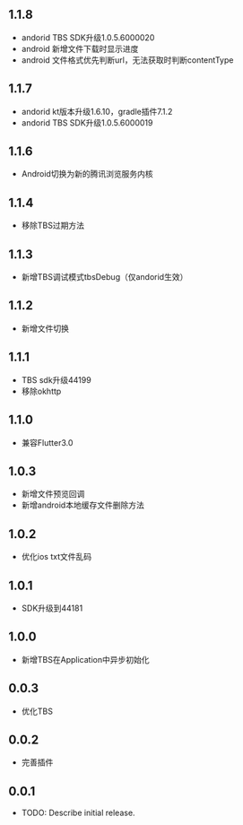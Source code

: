## 1.1.8
* andorid TBS SDK升级1.0.5.6000020
* android 新增文件下载时显示进度
* android 文件格式优先判断url，无法获取时判断contentType

## 1.1.7
* andorid kt版本升级1.6.10，gradle插件7.1.2
* andorid TBS SDK升级1.0.5.6000019

## 1.1.6
* Android切换为新的腾讯浏览服务内核

## 1.1.4
* 移除TBS过期方法

## 1.1.3
* 新增TBS调试模式tbsDebug（仅andorid生效）

## 1.1.2
* 新增文件切换

## 1.1.1
* TBS sdk升级44199
* 移除okhttp

## 1.1.0
* 兼容Flutter3.0

## 1.0.3

* 新增文件预览回调
* 新增android本地缓存文件删除方法

## 1.0.2

* 优化ios txt文件乱码


## 1.0.1

* SDK升级到44181

## 1.0.0

* 新增TBS在Application中异步初始化

## 0.0.3

* 优化TBS

## 0.0.2

* 完善插件

## 0.0.1

* TODO: Describe initial release.
